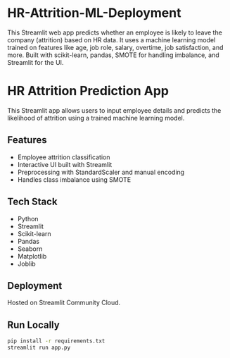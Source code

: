 # HR-Attrition-ML-Deployment
This Streamlit web app predicts whether an employee is likely to leave the company (attrition) based on HR data. It uses a machine learning model trained on features like age, job role, salary, overtime, job satisfaction, and more. Built with scikit-learn, pandas, SMOTE for handling imbalance, and Streamlit for the UI.
# HR Attrition Prediction App

This Streamlit app allows users to input employee details and predicts the likelihood of attrition using a trained machine learning model.

## Features
- Employee attrition classification
- Interactive UI built with Streamlit
- Preprocessing with StandardScaler and manual encoding
- Handles class imbalance using SMOTE

## Tech Stack
- Python
- Streamlit
- Scikit-learn
- Pandas
- Seaborn
- Matplotlib
- Joblib

## Deployment
Hosted on Streamlit Community Cloud.

## Run Locally
```bash
pip install -r requirements.txt
streamlit run app.py

